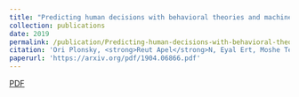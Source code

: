 ```yaml
---
title: "Predicting human decisions with behavioral theories and machine learning"
collection: publications
date: 2019
permalink: /publication/Predicting-human-decisions-with-behavioral-theories-and-machine-learning.md
citation: 'Ori Plonsky, <strong>Reut Apel</strong>N, Eyal Ert, Moshe Tennenholtz, David Bourgin, Joshua C. Peterson, Daniel Reichman, Thomas L. Griffiths, Stuart J. Russell, Evan C. Carter, James F. Cavanagh, Ido Erev."Predicting human decisions with behavioral theories and machine learning"'
paperurl: 'https://arxiv.org/pdf/1904.06866.pdf'
---
```

<a href='https://arxiv.org/pdf/1904.06866.pdf'>PDF</a>
&nbsp;&nbsp;&nbsp;&nbsp;
